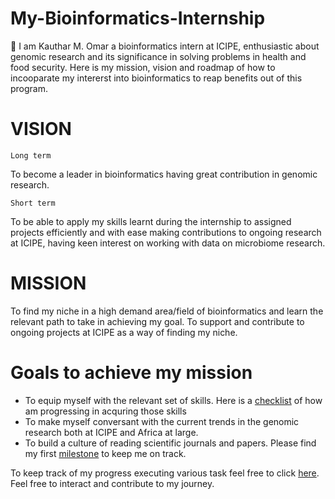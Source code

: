 # My-Bioinformatics-Internship
:wave: I am Kauthar M. Omar a bioinformatics intern at ICIPE, enthusiastic about genomic research and its significance in solving problems in health and food security.
Here is my mission, vision and roadmap of how to incooparate my intererst into bioinformatics to reap benefits out of this program.

# VISION

`Long term`

To become a leader in bioinformatics having great contribution in genomic research.

`Short term`

To be able to apply my skills learnt during the internship to assigned projects efficiently and with ease making contributions to ongoing research at ICIPE, having keen interest on working with data on microbiome research.

# MISSION

To find my niche in a high demand area/field of bioinformatics and learn the relevant path to take in achieving my goal.
To support and contribute to ongoing projects at ICIPE as a way of finding my niche.

# Goals to achieve my mission
* To equip myself with the relevant set of skills. Here is a [checklist](https://github.com/Kauthar-Omar/My-Bioinformatics-Internship/issues/1) of how am progressing in acquring those skills
* To make myself conversant with the current trends in the genomic research both at ICIPE and Africa at large.
* To build a culture of reading scientific journals and papers. Please find my first [milestone](https://github.com/Kauthar-Omar/My-Bioinformatics-Internship/milestone/1) to keep me on track.


To keep track of my progress executing various task feel free to click [here](https://github.com/Kauthar-Omar/My-Bioinformatics-Internship/projects/1).
Feel free to interact and contribute to my journey.

